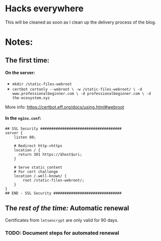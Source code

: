 # Hacks everywhere
This will be cleaned as soon as I clean up the delivery process of the blog.

# Notes:

## The **first time**:

#### On the server:
* `mkdir /static-files-webroot`
* `certbot certonly --webroot \
      -w /static-files-webroot/ \
      -d www.professionalbeginner.com \
      -d professionalbeginner.com \
      -d the-ecosystem.xyz`
      
More info: https://certbot.eff.org/docs/using.html#webroot

#### In the `nginx.conf`:
```
## SSL Security #####################################
server {
    listen 80;

    # Redirect http->https
    location / {
      return 301 https://$host$uri;
    }

    # Serve static content
    # For cert challenge
    location /.well-known/ {
        root /static-files-webroot/;
    }
}
## END - SSL Security ###############################
```


## The *rest of the time:* **Automatic renewal**

Certificates from `letsencrypt` are only valid for 90 days.
### TODO: Document steps for automated renewal



